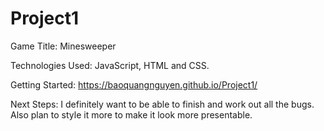 # Project1

Game Title: Minesweeper

Technologies Used: JavaScript, HTML and CSS.

Getting Started: https://baoquangnguyen.github.io/Project1/

Next Steps: I definitely want to be able to finish and work out all the bugs. Also plan to style it more to make it look more presentable.